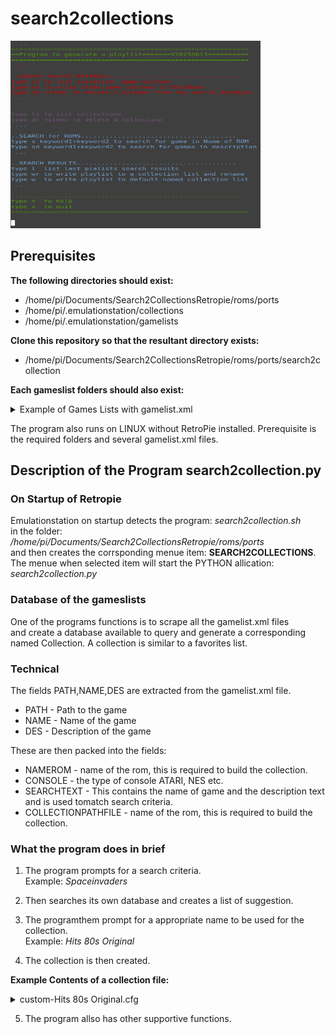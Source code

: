 

# search2collections  


<img src="images/main.png" alt="Alt text" width="400" height="300">


## Prerequisites

**The following directories should exist:**

- /home/pi/Documents/Search2CollectionsRetropie/roms/ports
- /home/pi/.emulationstation/collections
- /home/pi/.emulationstation/gamelists

**Clone this repository so that the resultant directory exists:**

- /home/pi/Documents/Search2CollectionsRetropie/roms/ports/search2collection

**Each gameslist folders should also exist:**

<details>
<summary>Example of Games Lists with gamelist.xml</summary>

- /home/pi/.emulationstation/gameslists/amiga/gamelist.xml
- /home/pi/.emulationstation/gameslists/amstradcpc/gamelist.xml
- /home/pi/.emulationstation/gameslists/arcade/gamelist.xml
- /home/pi/.emulationstation/gameslists/atari2600/gamelist.xml
- /home/pi/.emulationstation/gameslists/atari5200/gamelist.xml
- /home/pi/.emulationstation/gameslists/atari7800/gamelist.xml
- /home/pi/.emulationstation/gameslists/c64/gamelist.xml
- /home/pi/.emulationstation/gameslists/coleco/gamelist.xml
- /home/pi/.emulationstation/gameslists/fba/gamelist.xml
- /home/pi/.emulationstation/gameslists/gamegear/gamelist.xml
- /home/pi/.emulationstation/gameslists/gba/gamelist.xml
- /home/pi/.emulationstation/gameslists/gbc/gamelist.xml
- /home/pi/.emulationstation/gameslists/intellivision/gamelist.xml
- /home/pi/.emulationstation/gameslists/mame/gamelist.xml
- /home/pi/.emulationstation/gameslists/mame-libretro/gamelist.xml
- /home/pi/.emulationstation/gameslists/mame-mame4all/gamelist.xml
- /home/pi/.emulationstation/gameslists/mastersystem/gamelist.xml
- /home/pi/.emulationstation/gameslists/megadrive/gamelist.xml
- /home/pi/.emulationstation/gameslists/msx/gamelist.xml
- /home/pi/.emulationstation/gameslists/n64/gamelist.xml
- /home/pi/.emulationstation/gameslists/nds/gamelist.xml
- /home/pi/.emulationstation/gameslists/neogeo/gamelist.xml
- /home/pi/.emulationstation/gameslists/nes/gamelist.xml
- /home/pi/.emulationstation/gameslists/pcengine/gamelist.xml
- /home/pi/.emulationstation/gameslists/ports/gamelist.xml
- /home/pi/.emulationstation/gameslists/ps2/gamelist.xml
- /home/pi/.emulationstation/gameslists/psp/gamelist.xml
- /home/pi/.emulationstation/gameslists/psx/gamelist.xml
- /home/pi/.emulationstation/gameslists/retropie/gamelist.xml
- /home/pi/.emulationstation/gameslists/sega32x/gamelist.xml
- /home/pi/.emulationstation/gameslists/sg-1000/gamelist.xml
- /home/pi/.emulationstation/gameslists/snes/gamelist.xml
- /home/pi/.emulationstation/gameslists/zxspectrum/gamelist.xml


</details>

The program also runs on LINUX without RetroPie installed.
Prerequisite is the required folders and several gamelist.xml files.


## Description of the Program  search2collection.py

### On Startup of Retropie
Emulationstation on startup detects the program:
*search2collection.sh* <BR>
in the folder: <BR>
*/home/pi/Documents/Search2CollectionsRetropie/roms/ports* <BR>
and then creates the corrsponding menue item: **SEARCH2COLLECTIONS**.<BR>
The menue when selected  item will start the PYTHON allication: 
*search2collection.py*


### Database of the gameslists
One of the programs functions is to scrape all the gamelist.xml files <BR>
and create a database available to query and generate a corresponding named Collection.
A collection is similar to a favorites list. <BR>

### Technical

The fields PATH,NAME,DES  are extracted from the gamelist.xml  file.

- PATH - Path to the game
- NAME - Name of the game
- DES - Description of the game

These are then packed into the fields:

- NAMEROM - name of the rom, this is required to build the collection.
- CONSOLE - the type of console ATARI, NES etc.
- SEARCHTEXT - This contains the name of game and the description text 
 and is used tomatch search criteria.
- COLLECTIONPATHFILE - name of the rom, this is required to build the collection.

### What the program does in brief

1. The program prompts for a search criteria.<BR>
Example: *Spaceinvaders*

2. Then searches its own database and creates a list of suggestion.

3. The programthem prompt for a appropriate name to be used for the collection.<BR>
Example: *Hits 80s Original*

4. The collection is then created.

**Example Contents of a collection file:** 
<details>
<summary>custom-Hits 80s Original.cfg</summary>
/home/pi/RetroPie/roms/megadrive/Space Invaders 90 (J) [x].zip
/home/pi/RetroPie/roms/sg-1000/Space Invaders (SG-1000).zip
/home/pi/RetroPie/roms/nes/Spaceinvaders.zip
/home/pi/RetroPie/roms/atari2600/Q-bert.bin
/home/pi/RetroPie/roms/atari2600/ElevatorAction.bin
</details>

5. The program allso has other supportive functions.


